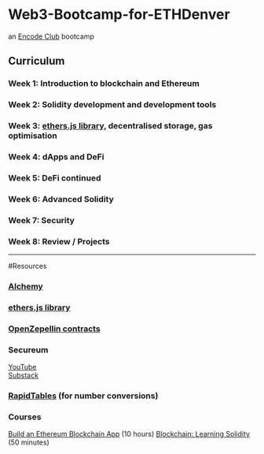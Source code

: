 # Web3-Bootcamp-for-ETHDenver
an [Encode Club](http://encode.club) bootcamp


## Curriculum

### Week 1: Introduction to blockchain and Ethereum
### Week 2: Solidity development and development tools
### Week 3: [ethers.js library](https://docs.ethers.io/), decentralised storage, gas optimisation
### Week 4: dApps and DeFi
### Week 5: DeFi continued
### Week 6: Advanced Solidity
### Week 7: Security
### Week 8: Review / Projects  

---  

#Resources  

### [Alchemy](https://docs.alchemy.com/)

### [ethers.js library](https://docs.ethers.io/)  

### [OpenZepellin contracts](https://github.com/OpenZeppelin/openzeppelin-contracts)  

### Secureum
[YouTube](https://www.youtube.com/c/SecureumVideos/featured)  
[Substack](https://secureum.substack.com/archive?sort=new)  

### [RapidTables](https://www.rapidtables.com/convert/number/) (for number conversions)

### Courses
[Build an Ethereum Blockchain App](https://www.linkedin.com/learning/paths/build-an-ethereum-blockchain-app) (10 hours)
[Blockchain: Learning Solidity](https://www.linkedin.com/learning/blockchain-learning-solidity) (50 minutes)  
